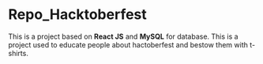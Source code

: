 # Repo_Hacktoberfest

This is a project based on **React JS** and **MySQL** for database.
This is a project used to educate people about hactoberfest and bestow them with t-shirts.


